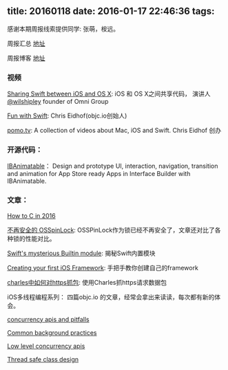 title: 20160118
date: 2016-01-17 22:46:36
tags:
---
感谢本期周报线索提供同学: 张萌，桉远。

周报汇总 [地址](https://github.com/BaiduHiDeviOS/iOS-Tech-Weekly)

周报博客 [地址](http://baiduhidevios.github.io/)

### 视频

[Sharing Swift between iOS and OS X](https://www.skilled.io/wilshipley/sharing-swift-between-ios-and-os-x): iOS 和 OS X之间共享代码， 演讲人 [@wilshipley](https://twitter.com/wilshipley) founder of Omni Group

[Fun with Swift](https://www.youtube.com/watch?v=KNJ_UPebGOQ): Chris Eidhof(objc.io创始人)

[pomo.tv](http://www.pomo.tv/): A collection of videos about Mac, iOS and Swift. Chris Eidhof 创办


### 开源代码：

[IBAnimatable](https://github.com/JakeLin/IBAnimatable)： Design and prototype UI, interaction, navigation, transition and animation for App Store ready Apps in Interface Builder with IBAnimatable.


### 文章：

[How to C in 2016](https://matt.sh/howto-c)

[不再安全的 OSSpinLock](http://blog.ibireme.com/2016/01/16/spinlock_is_unsafe_in_ios/): OSSPinLock作为锁已经不再安全了，文章还对比了各种锁的性能对比。

[Swift's mysterious Builtin module](http://ankit.im/swift/2016/01/12/swift-mysterious-builtin-module/):  揭秘Swift内置模块

[Creating your first iOS Framework](https://robots.thoughtbot.com/creating-your-first-ios-framework): 手把手教你创建自己的framework

[charles中如何对https抓包](http://www.15yan.com/story/8PFT2WXTOiv/): 使用Charles抓https请求数据包

iOS多线程编程系列：
四篇objc.io 的文章，经常会拿出来读读，每次都有新的体会。

[concurrency apis and pitfalls](https://www.objc.io/issues/2-concurrency/concurrency-apis-and-pitfalls/)

[Common background practices](https://www.objc.io/issues/2-concurrency/common-background-practices/)

[Low level concurrency apis](https://www.objc.io/issues/2-concurrency/low-level-concurrency-apis/)

[Thread safe class design](https://www.objc.io/issues/2-concurrency/thread-safe-class-design/)

